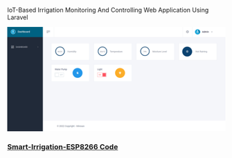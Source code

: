 

IoT-Based Irrigation Monitoring And Controlling Web Application Using Laravel

<img src="https://github.com/miresan/Smart-Irrigation-Laravel/blob/master/public/uploads/Screenshot%20(625).png?raw=true">

<h3><a href="https://github.com/miresan/Smart-Irrigation-ESP8266">Smart-Irrigation-ESP8266 Code<a></h3>
